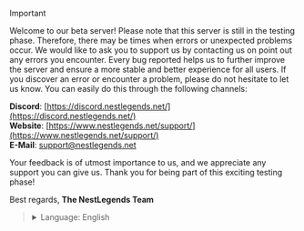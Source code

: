 > [!IMPORTANT]
> Welcome to our beta server! Please note that this server is still in the testing phase. Therefore, there may be times when errors or unexpected problems occur. We would like to ask you to support us by contacting us on
> point out any errors you encounter. Every bug reported helps us to further improve the server and ensure a more stable and better experience for all users.
> If you discover an error or encounter a problem, please do not hesitate to let us know. You can easily do this through the following channels:
>
> 
> **Discord**: [https://discord.nestlegends.net/](https://discord.nestlegends.net/)  
> **Website**: [https://www.nestlegends.net/support/](https://www.nestlegends.net/support/)  
> **E-Mail**: [support@nestlegends.net](mailto:support@nestlegends.net)
>
>
> Your feedback is of utmost importance to us, and we appreciate any support you can give us. Thank you for being part of this exciting testing phase!
>
> Best regards,
> **The NestLegends Team**

> <details>
>  <summary>Language: English</summary>
>
> [**English**](https://github.com/NestLegends/Creator-Server/blob/main/README.md)  
> [**Abkhazian**](.md/)  
> [**Acehnese**](.md/)  
> [**Acoli**](.md/)  
> [**Afar**](.md/)  
> [**Afrikaans**](.md/)  
> [**Akan**](.md/)  
> [**Albanian**](.md/)  
> [**Alur**](.md/)  
> [**Amharic**](.md/)  
> [**Arabic**](.md/)  
> [**Armenian**](.md/)  
> [**Assamese**](.md/)  
> [**Avaric**](.md/)  
> [**Awadhi**](.md/)  
> [**Aymara**](.md/)  
> [**Azerbaijani**](.md/)  
>
> </details>
